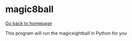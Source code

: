 # magic8ball

[Go back to homepage](https://mcl868.github.io/software.html)

This program will run the magiceightball in Python for you
